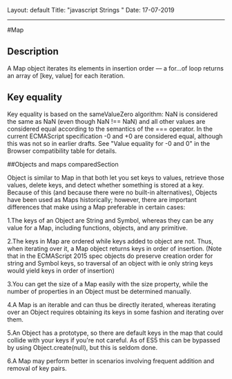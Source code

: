 Layout: default
Title: "javascript Strings "
Date: 17-07-2019

---

#Map

## Description

A Map object iterates its elements in insertion order — a for...of loop returns an array of [key, value] for each iteration.
 
## Key equality

Key equality is based on the sameValueZero algorithm: NaN is considered the same as NaN (even though NaN !== NaN) and all other values are considered equal according to the semantics of the === operator. In the current ECMAScript specification -0 and +0 are considered equal, although this was not so in earlier drafts. See "Value equality for -0 and 0" in the Browser compatibility table for details.

##Objects and maps comparedSection

Object is similar to Map in that both let you set keys to values, retrieve those values, delete keys, and detect whether something is stored at a key. Because of this (and because there were no built-in alternatives), Objects have been used as Maps historically; however, there are important differences that make using a Map preferable in certain cases:

1.The keys of an Object are String and Symbol, whereas they can be any value for a Map, including functions, objects, and any primitive.

2.The keys in Map are ordered while keys added to object are not. Thus, when iterating over it, a Map object returns keys in order of insertion. (Note that in the ECMAScript 2015 spec objects do preserve creation order for string and Symbol keys, so traversal of an object with ie only string keys would yield keys in order of insertion)

3.You can get the size of a Map easily with the size property, while the number of properties in an Object must be determined manually.

4.A Map is an iterable and can thus be directly iterated, whereas iterating over an Object requires obtaining its keys in some fashion and iterating over them.

5.An Object has a prototype, so there are default keys in the map that could collide with your keys if you're not careful. As of ES5 this can be bypassed by using Object.create(null), but this is seldom done.

6.A Map may perform better in scenarios involving frequent addition and removal of key pairs.